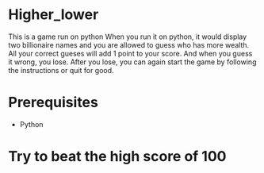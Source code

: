 # Higher_lower
This is a game run on python
When you run it on python, it would display two billionaire names and you are allowed to guess who has more wealth.
All your correct gueses will add 1 point to your score.
And when you guess it wrong, you lose.
After you lose, you can again start the game by following the instructions or quit for good.
# Prerequisites
* Python
# Try to beat the high score of 100
